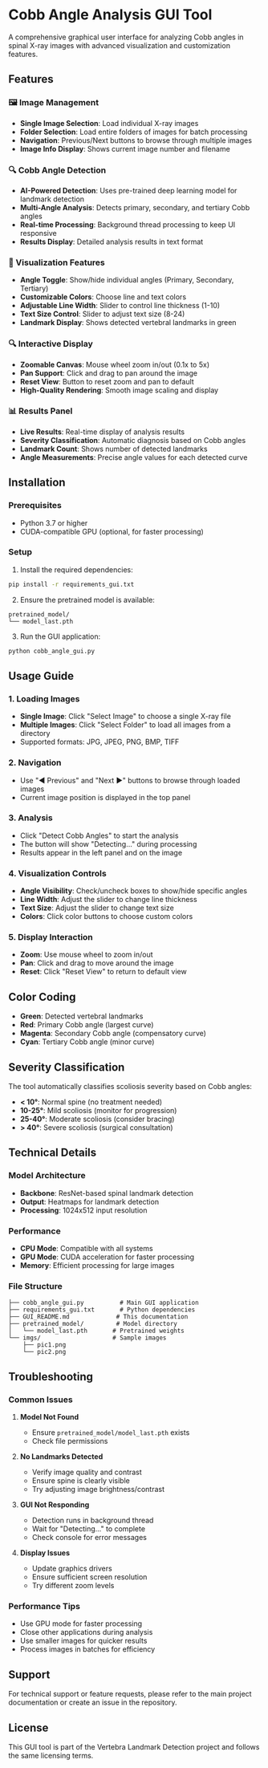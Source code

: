 # Cobb Angle Analysis GUI Tool

A comprehensive graphical user interface for analyzing Cobb angles in spinal X-ray images with advanced visualization and customization features.

## Features

### 🖼️ Image Management

- **Single Image Selection**: Load individual X-ray images
- **Folder Selection**: Load entire folders of images for batch processing
- **Navigation**: Previous/Next buttons to browse through multiple images
- **Image Info Display**: Shows current image number and filename

### 🔍 Cobb Angle Detection

- **AI-Powered Detection**: Uses pre-trained deep learning model for landmark detection
- **Multi-Angle Analysis**: Detects primary, secondary, and tertiary Cobb angles
- **Real-time Processing**: Background thread processing to keep UI responsive
- **Results Display**: Detailed analysis results in text format

### 🎨 Visualization Features

- **Angle Toggle**: Show/hide individual angles (Primary, Secondary, Tertiary)
- **Customizable Colors**: Choose line and text colors
- **Adjustable Line Width**: Slider to control line thickness (1-10)
- **Text Size Control**: Slider to adjust text size (8-24)
- **Landmark Display**: Shows detected vertebral landmarks in green

### 🔍 Interactive Display

- **Zoomable Canvas**: Mouse wheel zoom in/out (0.1x to 5x)
- **Pan Support**: Click and drag to pan around the image
- **Reset View**: Button to reset zoom and pan to default
- **High-Quality Rendering**: Smooth image scaling and display

### 📊 Results Panel

- **Live Results**: Real-time display of analysis results
- **Severity Classification**: Automatic diagnosis based on Cobb angles
- **Landmark Count**: Shows number of detected landmarks
- **Angle Measurements**: Precise angle values for each detected curve

## Installation

### Prerequisites

- Python 3.7 or higher
- CUDA-compatible GPU (optional, for faster processing)

### Setup

1. Install the required dependencies:

```bash
pip install -r requirements_gui.txt
```

2. Ensure the pretrained model is available:

```
pretrained_model/
└── model_last.pth
```

3. Run the GUI application:

```bash
python cobb_angle_gui.py
```

## Usage Guide

### 1. Loading Images

- **Single Image**: Click "Select Image" to choose a single X-ray file
- **Multiple Images**: Click "Select Folder" to load all images from a directory
- Supported formats: JPG, JPEG, PNG, BMP, TIFF

### 2. Navigation

- Use "◀ Previous" and "Next ▶" buttons to browse through loaded images
- Current image position is displayed in the top panel

### 3. Analysis

- Click "Detect Cobb Angles" to start the analysis
- The button will show "Detecting..." during processing
- Results appear in the left panel and on the image

### 4. Visualization Controls

- **Angle Visibility**: Check/uncheck boxes to show/hide specific angles
- **Line Width**: Adjust the slider to change line thickness
- **Text Size**: Adjust the slider to change text size
- **Colors**: Click color buttons to choose custom colors

### 5. Display Interaction

- **Zoom**: Use mouse wheel to zoom in/out
- **Pan**: Click and drag to move around the image
- **Reset**: Click "Reset View" to return to default view

## Color Coding

- **Green**: Detected vertebral landmarks
- **Red**: Primary Cobb angle (largest curve)
- **Magenta**: Secondary Cobb angle (compensatory curve)
- **Cyan**: Tertiary Cobb angle (minor curve)

## Severity Classification

The tool automatically classifies scoliosis severity based on Cobb angles:

- **< 10°**: Normal spine (no treatment needed)
- **10-25°**: Mild scoliosis (monitor for progression)
- **25-40°**: Moderate scoliosis (consider bracing)
- **> 40°**: Severe scoliosis (surgical consultation)

## Technical Details

### Model Architecture

- **Backbone**: ResNet-based spinal landmark detection
- **Output**: Heatmaps for landmark detection
- **Processing**: 1024x512 input resolution

### Performance

- **CPU Mode**: Compatible with all systems
- **GPU Mode**: CUDA acceleration for faster processing
- **Memory**: Efficient processing for large images

### File Structure

```
├── cobb_angle_gui.py          # Main GUI application
├── requirements_gui.txt       # Python dependencies
├── GUI_README.md             # This documentation
├── pretrained_model/         # Model directory
│   └── model_last.pth       # Pretrained weights
└── imgs/                    # Sample images
    ├── pic1.png
    └── pic2.png
```

## Troubleshooting

### Common Issues

1. **Model Not Found**

   - Ensure `pretrained_model/model_last.pth` exists
   - Check file permissions

2. **No Landmarks Detected**

   - Verify image quality and contrast
   - Ensure spine is clearly visible
   - Try adjusting image brightness/contrast

3. **GUI Not Responding**

   - Detection runs in background thread
   - Wait for "Detecting..." to complete
   - Check console for error messages

4. **Display Issues**
   - Update graphics drivers
   - Ensure sufficient screen resolution
   - Try different zoom levels

### Performance Tips

- Use GPU mode for faster processing
- Close other applications during analysis
- Use smaller images for quicker results
- Process images in batches for efficiency

## Support

For technical support or feature requests, please refer to the main project documentation or create an issue in the repository.

## License

This GUI tool is part of the Vertebra Landmark Detection project and follows the same licensing terms.
